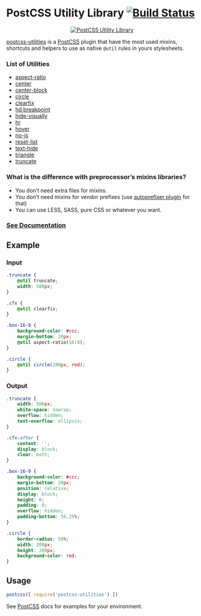 # PostCSS Utility Library [![Build Status][ci-img]][ci]

<p align="center">
    <a href="http://ismamz.github.io/postcss-utilities">
        <img src="https://github.com/ismamz/postcss-utilities/blob/master/media/logo.png" alt="PostCSS Utility Library">
    </a>
</p>

[PostCSS]: https://github.com/postcss/postcss
[ci-img]:  https://travis-ci.org/ismamz/postcss-utilities.svg
[ci]:      https://travis-ci.org/ismamz/postcss-utilities

[postcss-utilities](http://github.io/ismamz/postcss-utilities) is a [PostCSS] plugin that have the most used mixins, shortcuts and helpers to use as native `@util` rules in yours stylesheets.

### List of Utilities

- [aspect-ratio](http://ismamz.github.io/postcss-utilities/docs#aspect-ratio)
- [center](http://ismamz.github.io/postcss-utilities/docs#center)
- [center-block](http://ismamz.github.io/postcss-utilities/docs#center-block)
- [circle](http://ismamz.github.io/postcss-utilities/docs#circle)
- [clearfix](http://ismamz.github.io/postcss-utilities/docs#clear-fix)
- [hd breakpoint](http://ismamz.github.io/postcss-utilities/docs#hd-breakpoint)
- [hide-visually](http://ismamz.github.io/postcss-utilities/docs#hide-visually)
- [hr](http://ismamz.github.io/postcss-utilities/docs#horizontal-rule)
- [hover](http://ismamz.github.io/postcss-utilities/docs#hover)
- [no-js](http://ismamz.github.io/postcss-utilities/docs#no-js)
- [reset-list](http://ismamz.github.io/postcss-utilities/docs#reset-list)
- [text-hide](http://ismamz.github.io/postcss-utilities/docs#text-hide)
- [triangle](http://ismamz.github.io/postcss-utilities/docs#triangle)
- [truncate](http://ismamz.github.io/postcss-utilities/docs#truncate)

### What is the difference with preprocessor’s mixins libraries?

- You don’t need extra files for mixins.
- You don’t need mixins for vendor prefixes (use [autoprefixer plugin](https://github.com/postcss/autoprefixer) for that)
- You can use LESS, SASS, pure CSS or whatever you want.

### [See Documentation](http://ismamz.github.io/postcss-utilities)

## Example

### Input
```css
.truncate {
    @util truncate;
    width: 500px;
}

.cfx {
    @util clearfix;
}

.box-16-9 {
    background-color: #ccc;
    margin-bottom: 20px;
    @util aspect-ratio(16:9);
}

.circle {
    @util circle(200px, red);
}
```

### Output
```css
.truncate {
    width: 500px;
    white-space: nowrap;
    overflow: hidden;
    text-overflow: ellipsis;
}

.cfx:after {
    content: '';
    display: block;
    clear: both;
}

.box-16-9 {
    background-color: #ccc;
    margin-bottom: 20px;
    position: relative;
    display: block;
    height: 0;
    padding: 0;
    overflow: hidden;
    padding-bottom: 56.25%;
}

.circle {
    border-radius: 50%;
    width: 200px;
    height: 200px;
    background-color: red;
}
```

## Usage

```js
postcss([ require('postcss-utilities') ])
```

See [PostCSS] docs for examples for your environment.
